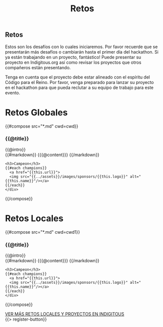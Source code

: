 ﻿---
title: Retos

cwd: src/content/events/Guatemala City/2015gesp/challenges
cwd1: src/content/events/Guatemala City/2015gesp/localchallenges
---
## <i class="icon fa-flag"></i> Retos

Estos son los desafíos con lo cuales iniciaremos. Por favor recuerde que se presentarán más desafíos o cambiarán hasta el primer día del hackathon.
Si ya están trabajando en un proyecto, fantástico! Puede presentar su proyecto en Indigitous.org así como revisar los proyectos que otros compañeros están presentando.

Tenga en cuenta que el proyecto debe estar alineado con el espíritu del Código para el Reino. Por favor, venga preparado para lanzar su proyecto en el hackathon para que pueda reclutar a su equipo de trabajo para este evento.

# Retos Globales
{{#compose src="*.md" cwd=cwd}}
<div class="row">
  <div class="3u">
    <h3>{{@title}}</h3> 
  </div>
  <div class="9u challenge-description">
    <div class="expander intro">
      <span class="toggle-switch"></span>
      {{@intro}} 
    </div>
    <div class="content">
{{#markdown}}
{{{@content}}}
{{/markdown}}

    <h3>Campeon</h3>
    {{#each champions}}
      <a href="{{this.url}}">
      <img src="{{../assets}}/images/sponsors/{{this.logo}}" alt="{{this.name}}"/></a>
    {{/each}}
    </div>
  </div>
</div>
{{/compose}}

# Retos Locales
{{#compose src="*.md" cwd=cwd1}}
<div class="row">
  <div class="3u">
    <h3>{{@title}}</h3> 
  </div>
  <div class="9u challenge-description">
    <div class="expander intro">
      <span class="toggle-switch"></span>
      {{@intro}} 
    </div>
    <div class="content">
{{#markdown}}
{{{@content}}}
{{/markdown}}

    <h3>Campeon</h3>
    {{#each champions}}
      <a href="{{this.url}}">
      <img src="{{../assets}}/images/sponsors/{{this.logo}}" alt="{{this.name}}"/></a>
    {{/each}}
    </div>
  </div>
</div>


{{/compose}}
<div>
  <div style="display:inline-block">
  <a class="button special-alternate"  href="https://indigitous.org/c4tk-project/guatemala-city-guatemala/" target="_blank">
    VER MÁS RETOS LOCALES Y PROYECTOS EN INDIGITOUS
  </a>
  </div>


<br/>
{{> register-button}}
